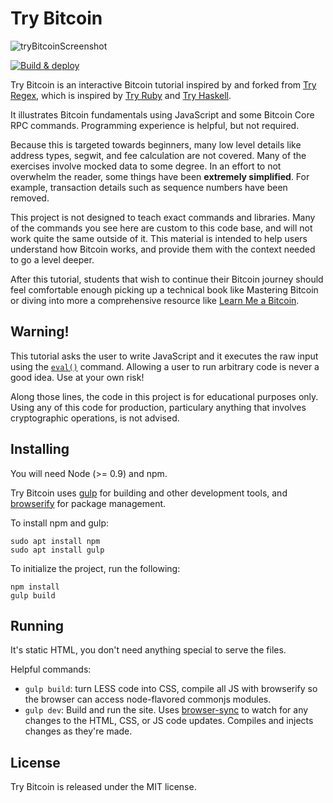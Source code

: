 # Try Bitcoin

![tryBitcoinScreenshot](https://user-images.githubusercontent.com/1823216/187526534-136c4540-1efb-438b-b12d-61222aae43bc.png)

[![Build & deploy](https://github.com/satsie/trybitcoin/actions/workflows/s3-deploy.yml/badge.svg)](https://github.com/satsie/trybitcoin/actions/workflows/s3-deploy.yml)

Try Bitcoin is an interactive Bitcoin tutorial inspired by and forked from [Try Regex](http://tryregex.com), which is inspired by [Try Ruby](http://tryruby.org/) and [Try Haskell](http://tryhaskell.org/). 

It illustrates Bitcoin fundamentals using JavaScript and some Bitcoin Core RPC commands. Programming experience is helpful, but not required.

Because this is targeted towards beginners, many low level details like address types, segwit, and fee calculation are not covered. Many of the exercises involve mocked data to some degree. In an effort to not overwhelm the reader, some things have been **extremely simplified**. For example, transaction details such as sequence numbers have been removed.

This project is not designed to teach exact commands and libraries. Many of the commands you see here are custom to this code base, and will not work quite the same outside of it. This material is intended to help users understand how Bitcoin works, and provide them with the context needed to go a level deeper. 

After this tutorial, students that wish to continue their Bitcoin journey should feel comfortable enough picking up a  technical book like Mastering Bitcoin or diving into more a comprehensive resource like [Learn Me a Bitcoin](https://learnmeabitcoin.com/).

## Warning!

This tutorial asks the user to write JavaScript and it executes the raw input using the [`eval()`](https://developer.mozilla.org/en-US/docs/Web/JavaScript/Reference/Global_Objects/eval) command. Allowing a user to run arbitrary code is never a good idea. Use at your own risk!

Along those lines, the code in this project is for educational purposes only. Using any of this code for production, particulary anything that involves cryptographic operations, is not advised.

## Installing

You will need Node (>= 0.9) and npm.

Try Bitcoin uses [gulp](http://gulpjs.com/) for building and other development tools, and [browserify](https://browserify.org/) for package management. 

To install npm and gulp:

```
sudo apt install npm
sudo apt install gulp
```

To initialize the project, run the following:

```
npm install
gulp build
```

## Running

It's static HTML, you don't need anything special to serve the files.

Helpful commands:

- `gulp build`: turn LESS code into CSS, compile all JS with browserify so the browser can access node-flavored commonjs modules.
- `gulp dev`: Build and run the site. Uses [browser-sync](http://browsersync.io/) to watch for any changes to the HTML, CSS, or JS code updates. Compiles and injects changes as they're made.


## License

Try Bitcoin is released under the MIT license.

